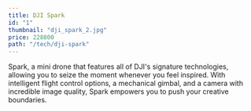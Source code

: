 ```yaml
---
title: DJI Spark
id: "1"
thumbnail: "dji_spark_2.jpg"
price: 228800
path: "/tech/dji-spark"
---
```



Spark, a mini drone that features all of DJI's signature technologies, allowing you to seize the moment whenever you feel inspired. With intelligent flight control options, a mechanical gimbal, and a camera with incredible image quality, Spark empowers you to push your creative boundaries.

